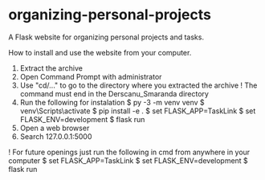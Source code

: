 # organizing-personal-projects
A Flask website for organizing personal projects and tasks.

How to install and use the website from your computer.

1. Extract the archive
2. Open Command Prompt with administrator
3. Use "cd/..." to go to the directory where you extracted the archive
! The command must end in the Derscanu_Smaranda directory
4. Run the following for instalation
	$ py -3 -m venv venv
	$ venv\Scripts\activate
	$ pip install -e .
	$ set FLASK_APP=TaskLink
	$ set FLASK_ENV=development
	$ flask run
5. Open a web browser
6. Search 127.0.0.1:5000

! For future openings just run the following in cmd from anywhere in your computer
	$ set FLASK_APP=TaskLink
	$ set FLASK_ENV=development
	$ flask run
